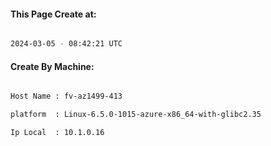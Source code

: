 
   
#### This Page Create at:

```bash

2024-03-05 - 08:42:21 UTC

```

#### Create By Machine:

```bash

Host Name : fv-az1499-413

platform  : Linux-6.5.0-1015-azure-x86_64-with-glibc2.35

Ip Local  : 10.1.0.16

```


